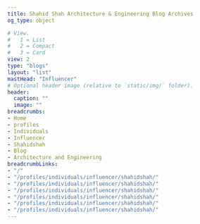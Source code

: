 ```yaml
---
title: Shahid Shah Architecture & Engineering Blog Archives
og_type: object

# View.
#   1 = List
#   2 = Compact
#   3 = Card
view: 2
type: "blogs"
layout: "list"
mastHead: "Influencer"
# Optional header image (relative to `static/img/` folder).
header:
  caption: ""
  image: ""
breadcrumbs:
- Home
- profiles
- Individuals
- Influencer
- Shahidshah
- Blog
- Architecture and Engineering
breadcrumbLinks:
- "/"
- "/profiles/individuals/influencer/shahidshah/"
- "/profiles/individuals/influencer/shahidshah/"
- "/profiles/individuals/influencer/shahidshah/"
- "/profiles/individuals/influencer/shahidshah/"
- "/profiles/individuals/influencer/shahidshah/"
- "/profiles/individuals/influencer/shahidshah/"
---
```

